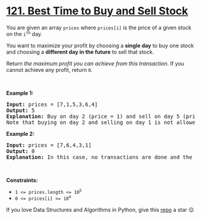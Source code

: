 # [121. Best Time to Buy and Sell Stock][title]

<p>You are given an array <code>prices</code> where <code>prices[i]</code> is the price of a given stock on the <code>i<sup>th</sup></code> day.</p>
<p>You want to maximize your profit by choosing a <strong>single day</strong> to buy one stock and choosing a <strong>different day in the future</strong> to sell that stock.</p>
<p>Return <em>the maximum profit you can achieve from this transaction</em>. If you cannot achieve any profit, return <code>0</code>.</p>
<p> </p>
<p><strong>Example 1:</strong></p>
<pre><strong>Input:</strong> prices = [7,1,5,3,6,4]
<strong>Output:</strong> 5
<strong>Explanation:</strong> Buy on day 2 (price = 1) and sell on day 5 (price = 6), profit = 6-1 = 5.
Note that buying on day 2 and selling on day 1 is not allowed because you must buy before you sell.
</pre>
<p><strong>Example 2:</strong></p>
<pre><strong>Input:</strong> prices = [7,6,4,3,1]
<strong>Output:</strong> 0
<strong>Explanation:</strong> In this case, no transactions are done and the max profit = 0.
</pre>
<p> </p>
<p><strong>Constraints:</strong></p>
<ul>
<li><code>1 &lt;= prices.length &lt;= 10<sup>5</sup></code></li>
<li><code>0 &lt;= prices[i] &lt;= 10<sup>4</sup></code></li>
</ul>


If you love Data Structures and Algorithms in Python, give this [repo][me] a star :wink:

[title]: https://leetcode.com/problems/best-time-to-buy-and-sell-stock
[me]: https://github.com/bumblebee211196/awesome-python-leetcode